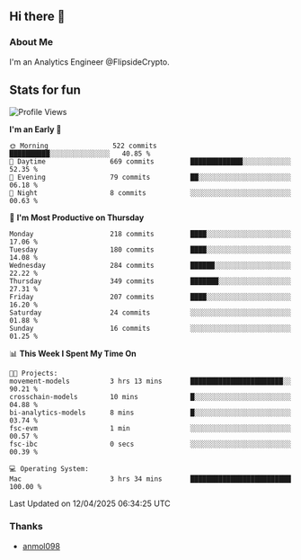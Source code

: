## Hi there 👋

### About Me

I'm an Analytics Engineer @FlipsideCrypto.
  
## Stats for fun


<!--START_SECTION:waka-->
![Profile Views](http://img.shields.io/badge/Profile%20Views-0-blue)

**I'm an Early 🐤** 

```text
🌞 Morning                522 commits         ██████████░░░░░░░░░░░░░░░   40.85 % 
🌆 Daytime                669 commits         █████████████░░░░░░░░░░░░   52.35 % 
🌃 Evening                79 commits          ██░░░░░░░░░░░░░░░░░░░░░░░   06.18 % 
🌙 Night                  8 commits           ░░░░░░░░░░░░░░░░░░░░░░░░░   00.63 % 
```
📅 **I'm Most Productive on Thursday** 

```text
Monday                   218 commits         ████░░░░░░░░░░░░░░░░░░░░░   17.06 % 
Tuesday                  180 commits         ████░░░░░░░░░░░░░░░░░░░░░   14.08 % 
Wednesday                284 commits         ██████░░░░░░░░░░░░░░░░░░░   22.22 % 
Thursday                 349 commits         ███████░░░░░░░░░░░░░░░░░░   27.31 % 
Friday                   207 commits         ████░░░░░░░░░░░░░░░░░░░░░   16.20 % 
Saturday                 24 commits          ░░░░░░░░░░░░░░░░░░░░░░░░░   01.88 % 
Sunday                   16 commits          ░░░░░░░░░░░░░░░░░░░░░░░░░   01.25 % 
```


📊 **This Week I Spent My Time On** 

```text
🐱‍💻 Projects: 
movement-models          3 hrs 13 mins       ███████████████████████░░   90.21 % 
crosschain-models        10 mins             █░░░░░░░░░░░░░░░░░░░░░░░░   04.88 % 
bi-analytics-models      8 mins              █░░░░░░░░░░░░░░░░░░░░░░░░   03.74 % 
fsc-evm                  1 min               ░░░░░░░░░░░░░░░░░░░░░░░░░   00.57 % 
fsc-ibc                  0 secs              ░░░░░░░░░░░░░░░░░░░░░░░░░   00.39 % 

💻 Operating System: 
Mac                      3 hrs 34 mins       █████████████████████████   100.00 % 
```


 Last Updated on 12/04/2025 06:34:25 UTC
<!--END_SECTION:waka-->

### Thanks
 - [anmol098](https://github.com/anmol098/waka-readme-stats/)
  
